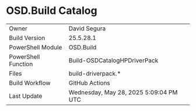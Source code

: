 ﻿# OSD.Build Catalog

| | |
|-|-|
| Owner | David Segura |
| Build Version | 25.5.28.1 |
| PowerShell Module | OSD.Build |
| PowerShell Function | Build-OSDCatalogHPDriverPack |
| Files | build-driverpack.* |
| Build Workflow | GitHub Actions |
| Last Update | Wednesday, May 28, 2025 5:09:04 PM UTC |
